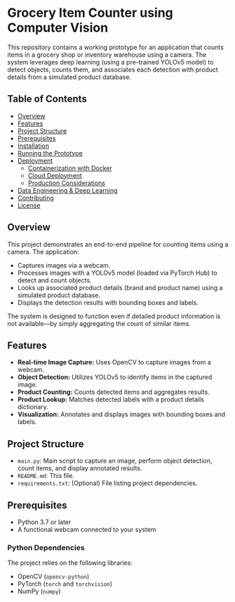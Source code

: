 # Grocery Item Counter using Computer Vision

This repository contains a working prototype for an application that counts items in a grocery shop or inventory warehouse using a camera. The system leverages deep learning (using a pre-trained YOLOv5 model) to detect objects, counts them, and associates each detection with product details from a simulated product database.

## Table of Contents
- [Overview](#overview)
- [Features](#features)
- [Project Structure](#project-structure)
- [Prerequisites](#prerequisites)
- [Installation](#installation)
- [Running the Prototype](#running-the-prototype)
- [Deployment](#deployment)
  - [Containerization with Docker](#containerization-with-docker)
  - [Cloud Deployment](#cloud-deployment)
  - [Production Considerations](#production-considerations)
- [Data Engineering & Deep Learning](#data-engineering--deep-learning)
- [Contributing](#contributing)
- [License](#license)

## Overview

This project demonstrates an end-to-end pipeline for counting items using a camera. The application:
- Captures images via a webcam.
- Processes images with a YOLOv5 model (loaded via PyTorch Hub) to detect and count objects.
- Looks up associated product details (brand and product name) using a simulated product database.
- Displays the detection results with bounding boxes and labels.

The system is designed to function even if detailed product information is not available—by simply aggregating the count of similar items.

## Features

- **Real-time Image Capture:** Uses OpenCV to capture images from a webcam.
- **Object Detection:** Utilizes YOLOv5 to identify items in the captured image.
- **Product Counting:** Counts detected items and aggregates results.
- **Product Lookup:** Matches detected labels with a product details dictionary.
- **Visualization:** Annotates and displays images with bounding boxes and labels.

## Project Structure

- `main.py`: Main script to capture an image, perform object detection, count items, and display annotated results.
- `README.md`: This file.
- `requirements.txt`: (Optional) File listing project dependencies.

## Prerequisites

- Python 3.7 or later
- A functional webcam connected to your system

### Python Dependencies

The project relies on the following libraries:
- OpenCV (`opencv-python`)
- PyTorch (`torch` and `torchvision`)
- NumPy (`numpy`)
